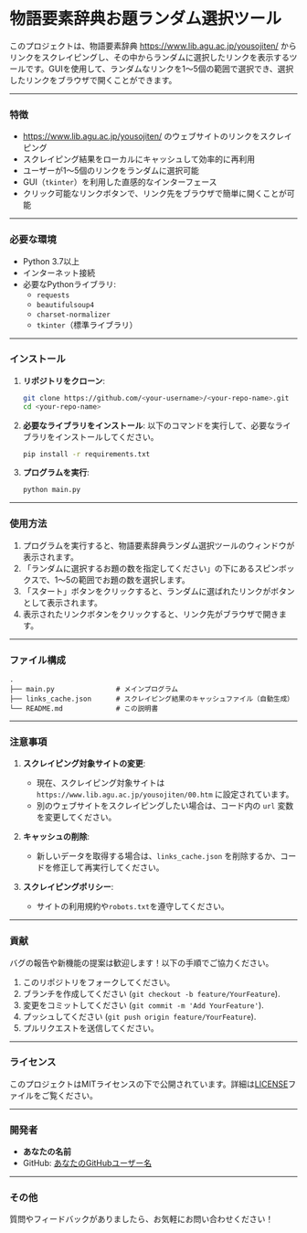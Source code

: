
# 物語要素辞典お題ランダム選択ツール

このプロジェクトは、物語要素辞典 https://www.lib.agu.ac.jp/yousojiten/ からリンクをスクレイピングし、その中からランダムに選択したリンクを表示するツールです。GUIを使用して、ランダムなリンクを1～5個の範囲で選択でき、選択したリンクをブラウザで開くことができます。

---

### 特徴

- https://www.lib.agu.ac.jp/yousojiten/ のウェブサイトのリンクをスクレイピング
- スクレイピング結果をローカルにキャッシュして効率的に再利用
- ユーザーが1～5個のリンクをランダムに選択可能
- GUI（`tkinter`）を利用した直感的なインターフェース
- クリック可能なリンクボタンで、リンク先をブラウザで簡単に開くことが可能

---

### 必要な環境

- Python 3.7以上
- インターネット接続
- 必要なPythonライブラリ:
  - `requests`
  - `beautifulsoup4`
  - `charset-normalizer`
  - `tkinter`（標準ライブラリ）

---

### インストール

1. **リポジトリをクローン**:
   ```bash
   git clone https://github.com/<your-username>/<your-repo-name>.git
   cd <your-repo-name>
   ```

2. **必要なライブラリをインストール**:
   以下のコマンドを実行して、必要なライブラリをインストールしてください。
   ```bash
   pip install -r requirements.txt
   ```

3. **プログラムを実行**:
   ```bash
   python main.py
   ```

---

### 使用方法

1. プログラムを実行すると、物語要素辞典ランダム選択ツールのウィンドウが表示されます。
2. 「ランダムに選択するお題の数を指定してください」の下にあるスピンボックスで、1～5の範囲でお題の数を選択します。
3. 「スタート」ボタンをクリックすると、ランダムに選ばれたリンクがボタンとして表示されます。
4. 表示されたリンクボタンをクリックすると、リンク先がブラウザで開きます。

---

### ファイル構成

```
.
├── main.py               # メインプログラム
├── links_cache.json      # スクレイピング結果のキャッシュファイル（自動生成）
└── README.md             # この説明書
```

---

### 注意事項

1. **スクレイピング対象サイトの変更**:
   - 現在、スクレイピング対象サイトは `https://www.lib.agu.ac.jp/yousojiten/00.htm` に設定されています。
   - 別のウェブサイトをスクレイピングしたい場合は、コード内の `url` 変数を変更してください。

2. **キャッシュの削除**:
   - 新しいデータを取得する場合は、`links_cache.json` を削除するか、コードを修正して再実行してください。

3. **スクレイピングポリシー**:
   - サイトの利用規約や`robots.txt`を遵守してください。

---

### 貢献

バグの報告や新機能の提案は歓迎します！以下の手順でご協力ください。

1. このリポジトリをフォークしてください。
2. ブランチを作成してください (`git checkout -b feature/YourFeature`).
3. 変更をコミットしてください (`git commit -m 'Add YourFeature'`).
4. プッシュしてください (`git push origin feature/YourFeature`).
5. プルリクエストを送信してください。

---

### ライセンス

このプロジェクトはMITライセンスの下で公開されています。詳細は[LICENSE](LICENSE)ファイルをご覧ください。

---

### 開発者

- **あなたの名前**  
- GitHub: [あなたのGitHubユーザー名](https://github.com/your-username)

---

### その他

質問やフィードバックがありましたら、お気軽にお問い合わせください！
